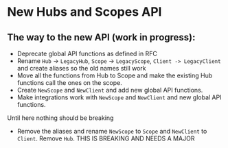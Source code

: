 # New Hubs and Scopes API

## The way to the new API (work in progress):

- Deprecate global API functions as defined in RFC
- Rename `Hub` -> `LegacyHub`, `Scope` -> `LegacyScope`, `Client -> LegacyClient` and create aliases so the old names still work
- Move all the functions from Hub to Scope and make the existing Hub functions call the ones on the scope.
- Create `NewScope` and `NewClient` and add new global API functions.
- Make integrations work with `NewScope` and `NewClient` and new global API functions.

Until here nothing should be breaking

- Remove the aliases and rename `NewScope` to `Scope` and `NewClient` to `Client`. Remove `Hub`. THIS IS BREAKING AND NEEDS A MAJOR